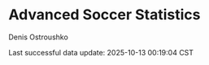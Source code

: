# Advanced Soccer Statistics
Denis Ostroushko

<!-- gfm -->

Last successful data update: 2025-10-13 00:19:04 CST
